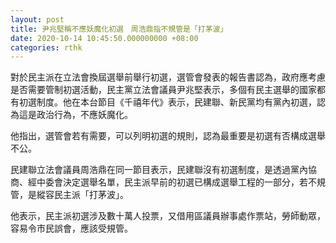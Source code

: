```yaml
---
layout: post
title: 尹兆堅稱不應妖魔化初選　周浩鼎指不規管是「打茅波」
date: 2020-10-14 10:45:50.000000000 +08:00
categories: rthk
---
```


對於民主派在立法會換屆選舉前舉行初選，選管會發表的報告書認為，政府應考慮是否需要管制初選活動，民主黨立法會議員尹兆堅表示，多個有民主選舉的國家都有初選制度。他在本台節目《千禧年代》表示，民建聯、新民黨均有黨內初選，認為這是政治行為，不應妖魔化。

他指出，選管會若有需要，可以列明初選的規則，認為最重要是初選有否構成選舉不公。

民建聯立法會議員周浩鼎在同一節目表示，民建聯沒有初選制度，是透過黨內協商、經中委會決定選舉名單，民主派早前的初選已構成選舉工程的一部分，若不規管，是縱容民主派「打茅波」。

他表示，民主派初選涉及數十萬人投票，又借用區議員辦事處作票站，勞師動眾，容易令市民誤會，應該受規管。

